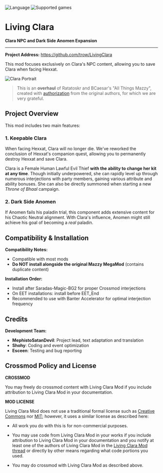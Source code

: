 ![Language](https://img.shields.io/static/v1?label=language&message=Chinese%20%7C%20English%20%7C%20Russian&color=limegreen)
![Supported games](https://img.shields.io/static/v1?label=supported%20games&message=BG2EE%20%7C%20EET&color=dodgerblue)

# Living Clara
**Clara NPC and Dark Side Anomen Expansion**

---

**Project Address:** https://github.com/trow/LivingClara

This mod focuses exclusively on Clara's NPC content, allowing you to save Clara when facing Hexxat.

![Clara Portrait](https://static.wikia.nocookie.net/baldursgategame/images/5/5f/Clara_OHHEX_Portrait_BG2EE.png)

> This is an **overhaul** of Ratatoskr and BCaesar's "All Things Mazzy", created with [authorization](https://forums.beamdog.com/discussion/71473/_/p46) from the original authors, for which we are very grateful.

## Project Overview

This mod includes two main features:

### 1. Keepable Clara
When facing Hexxat, Clara will no longer die. We've reworked the conclusion of Hexxat's companion quest, allowing you to permanently destroy Hexxat and save Clara.

Clara is a Female Human Lawful Evil Thief **with the ability to change her kit at any time**. Though initially underpowered, she can rapidly level up through numerous interjections with party members, gaining various attribute and ability bonuses. She can also be directly summoned when starting a new *Throne of Bhaal* campaign.

### 2. Dark Side Anomen
If Anomen fails his paladin trial, this component adds extensive content for his Chaotic Neutral alignment. With Clara's influence, Anomen might still achieve his goal of becoming a *real* paladin.

## Compatibility & Installation

**Compatibility Notes:**
- Compatible with most mods
- **Do NOT install alongside the original Mazzy MegaMod** (contains duplicate content)

**Installation Order:**
- Install after Saradas-Magic-BG2 for proper Crossmod interjections
- On EET installations: install before EET_End
- Recommended to use with Banter Accelerator for optimal interjection frequency

## Credits

**Development Team:**
- **MephistoSatanDevil**: Project lead, text adaptation and translation
- **Shohy**: Coding and event optimization  
- **Esceen**: Testing and bug reporting


## Crossmod Policy and License
**CROSSMOD**

You may freely do crossmod content with Living Clara Mod if you include attribution to Living Clara Mod in your documentation.

**MOD LICENSE**

Living Clara Mod does not use a traditional formal license such as [Creative Commons](https://creativecommons.org/share-your-work/cclicenses/) nor [MIT](https://opensource.org/license/mit); however, it uses a similar license as described here:

- All work you do with this is for non-commercial purposes.

- You may use code from Living Clara Mod in your works if you include attribution to Living Clara Mod in your documentation and you notify at least one of the authors of Living Clara Mod in the [Living Clara Mod thread](https://trow.cc/board/showtopic=53570) or directly by other means regarding what code portions you used.

- You may do crossmod with Living Clara Mod as described above.
